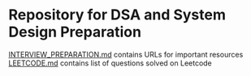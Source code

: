 # Repository for DSA and System Design Preparation

[INTERVIEW_PREPARATION.md][INTERVIEW_PREPARATION_MD_LINK] contains URLs for important resources  
[LEETCODE.md][LEETCODE_MD_LINK] contains list of questions solved on Leetcode  

[INTERVIEW_PREPARATION_MD_LINK]: /blob/main/INTERVIEW_PREPARATION.md
[LEETCODE_MD_LINK]: https://github.com/aadityavikram/interview_prep/blob/main/LEETCODE.md
